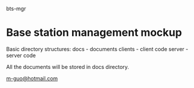 bts-mgr

Base station management mockup
==========================

Basic directory structures:
	docs    - documents
	clients - client code
	server  - server code

All the documents will be stored in docs directory.

m-guo@hotmail.com
